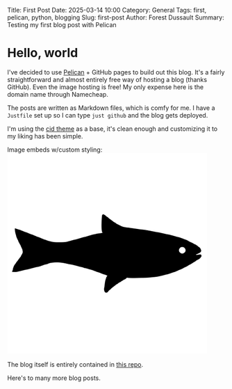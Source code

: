Title: First Post
Date: 2025-03-14 10:00
Category: General
Tags: first, pelican, python, blogging
Slug: first-post
Author: Forest Dussault
Summary: Testing my first blog post with Pelican

# Hello, world

I've decided to use [Pelican](https://github.com/getpelican/pelican) + GitHub pages to build out this blog. It's a fairly straightforward and almost entirely free way of 
hosting a blog (thanks GitHub). Even the image hosting is free! My only expense here is the domain name through Namecheap.

The posts are written as Markdown files, which is comfy for me. I have a `Justfile` set up so I can type `just github` and the blog gets deployed.

I'm using the [cid theme](https://github.com/hdra/Pelican-Cid) as a base, it's clean enough and customizing it to my liking has been simple. 

Image embeds w/custom styling:
![GitHub Fish](/images/github-fish.png "GitHub Fish")

The blog itself is entirely contained in [this repo](https://github.com/forest-d/blog).

Here's to many more blog posts.